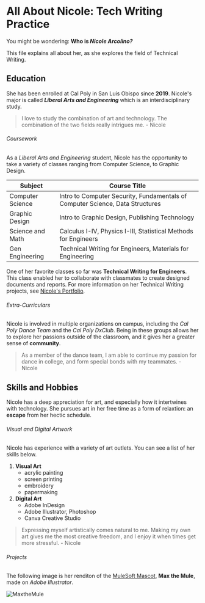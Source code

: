 # All About Nicole: Tech Writing Practice
You might be wondering: **Who is _Nicole Arcolino?_**

This file explains all about her, as she explores the field of Technical Writing.

## Education
She has been enrolled at Cal Poly in San Luis Obispo since **2019**.
Nicole's major is called **_Liberal Arts and Engineering_** which is an interdisciplinary study.
>I love to study the combination of art and technology. The combination of the two fields really intrigues me. - Nicole

###### Coursework
As a _Liberal Arts and Engineering_ student, Nicole has the opportunity to take a variety of classes ranging from Computer Science, to Graphic Design. 

| Subject | Course Title |
| ------- | ------- |
| Computer Science | Intro to Computer Security, Fundamentals of Computer Science, Data Structures |
| Graphic Design | Intro to Graphic Design, Publishing Technology |
| Science and Math | Calculus I-IV, Physics I-III, Statistical Methods for Engineers |
| Gen Engineering | Technical Writing for Engineers, Materials for Engineering |

One of her favorite classes so far was **Technical Writing for Engineers**. This class enabled her to collaborate with classmates to create designed documents and reports. For more information on her Technical Writing projects, see [Nicole's Portfolio](https://lanternfish-asparagus-k9nm.squarespace.com/).

###### Extra-Curriculars
Nicole is involved in multiple organizations on campus, including the _Cal Poly Dance Team_ and the _Cal Poly DxClub_. Being in these groups allows her to explore her passions outside of the classroom, and it gives her a greater sense of **community**.
>As a member of the dance team, I am able to continue my passion for dance in college, and form special bonds with my teammates. - Nicole

## Skills and Hobbies
Nicole has a deep appreciation for art, and especially how it intertwines with technology. She pursues art in her free time as a form of relaxtion: an **escape** from her hectic schedule.

###### Visual and Digital Artwork
Nicole has experience with a variety of art outlets. You can see a list of her skills below.
1. **Visual Art**
   * acrylic painting
   * screen printing
   * embroidery
   * papermaking
2. **Digital Art**
    * Adobe InDesign
    * Adobe Illustrator, Photoshop
    * Canva Creative Studio

>Expressing myself artistically comes natural to me. Making my own art gives me the most creative freedom, and I enjoy it when times get more stressful. - Nicole

###### Projects

The following image is her renditon of the [MuleSoft Mascot](https://www.salesforce.com/blog/meet-trailhead-characters-blog/), **Max the Mule**, made on _Adobe Illustrator_.

![MaxtheMule](https://user-images.githubusercontent.com/97199824/149471397-fd237605-5013-4d5f-aa37-0f13f7d73af8.png)
